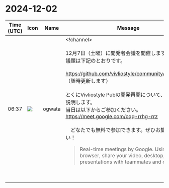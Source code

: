 # 2024-12-02

|Time (UTC)|Icon|Name|Message|
|---|---|---|---|
|06:37|![](https://avatars.slack-edge.com/2019-11-22/845042642576_070441337abaca9fb7b3_72.png)|ogwata|<!channel><br><br>12月7日（土曜）に開発者会議を開催します。<br>議題は下記のとおりです。<br><br><https://github.com/vivliostyle/community/issues/134><br>（随時更新します）<br><br>とくにVivliostyle Pubの開発再開について、村上からご説明します。<br>当日は以下からご参加ください。<br><https://meet.google.com/cqq-rrhg-rrz><br><br>　どなたでも無料で参加できます。ぜひお集まりください！<br><blockquote>Real-time meetings by Google. Using your browser, share your video, desktop, and presentations with teammates and customers.</blockquote><br><blockquote>| date                  | time        | location |<br>| --------------------- | ----------- | -------- |<br>| December 07, 2024 JST | 14:00_16:00 | Online   |<br><br>• Meeting Log<br><br>*Agenda*<br><br>• *Vivliostyle.js*（<https://github.com/MurakamiShinyu|@MurakamiShinyu>）  <br>   • <https://github.com/vivliostyle/vivliostyle.js/releases/tag/v2.30.6|v2.30.6> (2024-11-17)  <br>   • <https://github.com/vivliostyle/vivliostyle.js/releases/tag/v2.30.7|v2.30.7> (2024-11-27)<br>• *Vivliostyle CLI*（<https://github.com/spring-raining|@spring-raining>, <https://github.com/MurakamiShinyu|@MurakamiShinyu>）  <br>   • <https://github.com/vivliostyle/vivliostyle-cli/releases/tag/v8.17.0|v8.17.0> (2024-11-27)  <br>   • <https://github.com/vivliostyle/vivliostyle-cli/releases/tag/v8.17.1|8.17.1> (2024-11-27)<br>• Vivliostyle Pubの開発再開について（<https://github.com/MurakamiShinyu|@MurakamiShinyu>）<br>• <http://gihyo.jp|gihyo.jp> Web連載について（<https://github.com/u1f992|@u1f992>）  <br>   • 進捗の報告（<https://vivliostyle.slack.com/team/UAE8V83GA|@shinyu>, <https://vivliostyle.slack.com/team/U065D5QUH60|@yamahige>）<br>• その他<br>• 次回日程<br><br>*Members*<br><br>• <https://github.com/MurakamiShinyu|@MurakamiShinyu><br>• <https://github.com/ogwata|@ogwata><br>• <https://github.com/spring-raining|@spring-raining><br>• <https://github.com/yamasy1549|@yamasy1549><br>• <https://github.com/lwohtsu|@lwohtsu><br>• <https://github.com/macneko-ayu|@macneko-ayu><br>• <https://github.com/u1f992|@u1f992><br>• <https://github.com/akabekobeko|@akabekobeko> (Scribe)</blockquote>|
